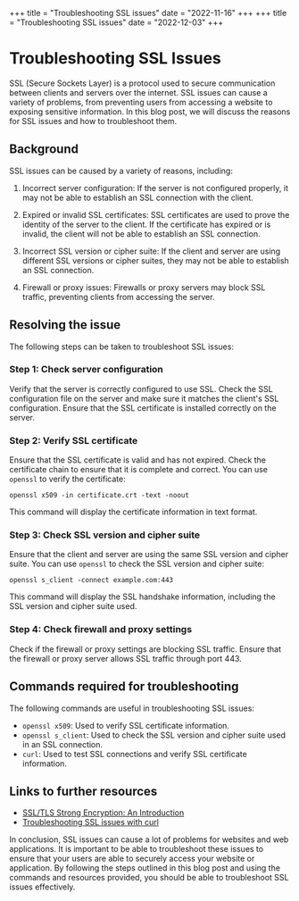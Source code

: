 +++
title = "Troubleshooting SSL issues"
date = "2022-11-16"
+++
+++
title = "Troubleshooting SSL issues"
date = "2022-12-03"
+++


# Troubleshooting SSL Issues

SSL (Secure Sockets Layer) is a protocol used to secure communication between clients and servers over the internet. SSL issues can cause a variety of problems, from preventing users from accessing a website to exposing sensitive information. In this blog post, we will discuss the reasons for SSL issues and how to troubleshoot them.

## Background

SSL issues can be caused by a variety of reasons, including:

1. Incorrect server configuration: If the server is not configured properly, it may not be able to establish an SSL connection with the client.

2. Expired or invalid SSL certificates: SSL certificates are used to prove the identity of the server to the client. If the certificate has expired or is invalid, the client will not be able to establish an SSL connection.

3. Incorrect SSL version or cipher suite: If the client and server are using different SSL versions or cipher suites, they may not be able to establish an SSL connection.

4. Firewall or proxy issues: Firewalls or proxy servers may block SSL traffic, preventing clients from accessing the server.

## Resolving the issue

The following steps can be taken to troubleshoot SSL issues:

### Step 1: Check server configuration

Verify that the server is correctly configured to use SSL. Check the SSL configuration file on the server and make sure it matches the client's SSL configuration. Ensure that the SSL certificate is installed correctly on the server.

### Step 2: Verify SSL certificate

Ensure that the SSL certificate is valid and has not expired. Check the certificate chain to ensure that it is complete and correct. You can use `openssl` to verify the certificate:

```
openssl x509 -in certificate.crt -text -noout
```

This command will display the certificate information in text format.

### Step 3: Check SSL version and cipher suite

Ensure that the client and server are using the same SSL version and cipher suite. You can use `openssl` to check the SSL version and cipher suite:

```
openssl s_client -connect example.com:443
```

This command will display the SSL handshake information, including the SSL version and cipher suite used.

### Step 4: Check firewall and proxy settings

Check if the firewall or proxy settings are blocking SSL traffic. Ensure that the firewall or proxy server allows SSL traffic through port 443.

## Commands required for troubleshooting

The following commands are useful in troubleshooting SSL issues:

- `openssl x509`: Used to verify SSL certificate information.
- `openssl s_client`: Used to check the SSL version and cipher suite used in an SSL connection.
- `curl`: Used to test SSL connections and verify SSL certificate information.

## Links to further resources

- [SSL/TLS Strong Encryption: An Introduction](https://www.feistyduck.com/library/openssl-cookbook/online/ch-testing-with-openssl.html)
- [Troubleshooting SSL issues with curl](https://support.securly.com/hc/en-us/articles/206081828-Troubleshooting-SSL-issues-with-cURL-) 

In conclusion, SSL issues can cause a lot of problems for websites and web applications. It is important to be able to troubleshoot these issues to ensure that your users are able to securely access your website or application. By following the steps outlined in this blog post and using the commands and resources provided, you should be able to troubleshoot SSL issues effectively.